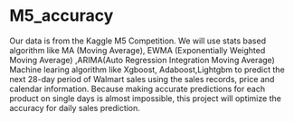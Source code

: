 # M5_accuracy
   Our data is from the Kaggle M5 Competition. We will use stats based algorithm like MA (Moving Average), EWMA (Exponentially Weighted Moving Average) ,ARIMA(Auto Regression Integration Moving Average) 
   Machine learing algorithm like Xgboost, Adaboost,Lightgbm to predict the next 28-day period of Walmart sales using the sales records, price and calendar information. Because making accurate predictions for each product on single days is almost impossible, this project will optimize the accuracy for daily sales prediction.
